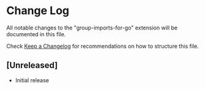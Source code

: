 # Change Log

All notable changes to the "group-imports-for-go" extension will be documented in this file.

Check [Keep a Changelog](http://keepachangelog.com/) for recommendations on how to structure this file.

## [Unreleased]

- Initial release